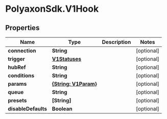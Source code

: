 # PolyaxonSdk.V1Hook

## Properties

Name | Type | Description | Notes
------------ | ------------- | ------------- | -------------
**connection** | **String** |  | [optional] 
**trigger** | [**V1Statuses**](V1Statuses.md) |  | [optional] 
**hubRef** | **String** |  | [optional] 
**conditions** | **String** |  | [optional] 
**params** | [**{String: V1Param}**](V1Param.md) |  | [optional] 
**queue** | **String** |  | [optional] 
**presets** | **[String]** |  | [optional] 
**disableDefaults** | **Boolean** |  | [optional] 


